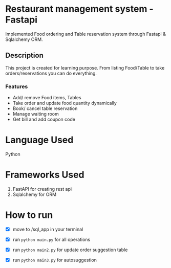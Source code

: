 # Restaurant management system - Fastapi
Implemented Food ordering and Table reservation system through Fastapi & Sqlalchemy ORM.
## Description
This project is created for learning purpose. From listing Food/Table to take orders/reservations you can do everything.
### Features 
- Add/ remove Food items, Tables
- Take order and update food quantity dynamically
- Book/ cancel table reservation
- Manage waiting room
- Get bill and add coupon code

# Language Used
Python
# Frameworks Used
1. FastAPI for creating rest api
2. Sqlalchemy for ORM
# How to run
- [x] move to /sql_app in your terminal
- [x] run  `python main.py` for all operations
- [x] run  `python main2.py` for update order suggestion table
- [x] run  `python main3.py` for autosuggestion 




